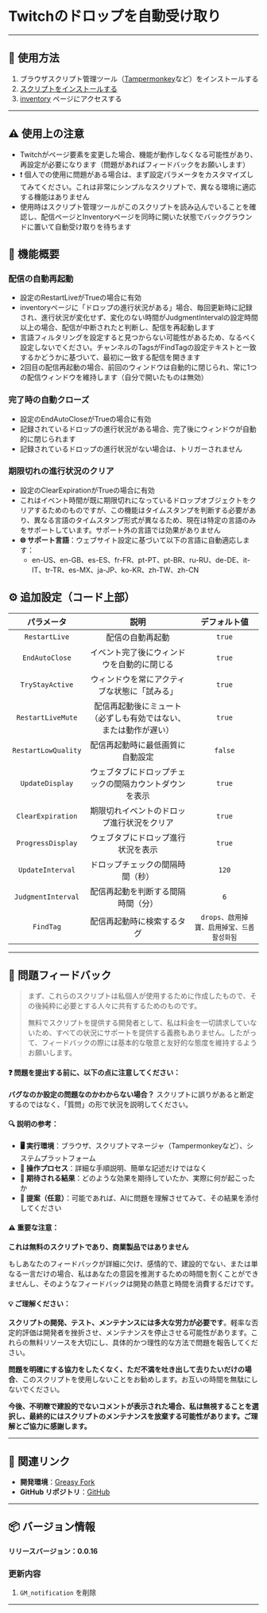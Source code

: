 # **Twitchのドロップを自動受け取り**

---

## **👻 使用方法**

1. ブラウザスクリプト管理ツール（[Tampermonkey](https://chrome.google.com/webstore/detail/tampermonkey/dhdgffkkebhmkfjojejmpbldmpobfkfo)など）をインストールする
2. [スクリプトをインストールする](https://update.greasyfork.org/scripts/474799/Twitch%20%E8%87%AA%E5%8B%95%E9%A0%98%E5%8F%96%E6%8E%89%E5%AF%B6%20%20Auto%20Receive%20Drops.user.js)
3. [inventory](https://www.twitch.tv/drops/inventory) ページにアクセスする

---

## **⚠️ 使用上の注意**
- Twitchがページ要素を変更した場合、機能が動作しなくなる可能性があり、再設定が必要になります（問題があればフィードバックをお願いします）
- ❗️ 個人での使用に問題がある場合は、まず設定パラメータをカスタマイズしてみてください。これは非常にシンプルなスクリプトで、異なる環境に適応する機能はありません
- 使用時はスクリプト管理ツールがこのスクリプトを読み込んでいることを確認し、配信ページとInventoryページを同時に開いた状態でバックグラウンドに置いて自動受け取りを待ちます


## **📜 機能概要**

### **配信の自動再起動**
- 設定のRestartLiveがTrueの場合に有効
- inventoryページに「ドロップの進行状況がある」場合、毎回更新時に記録され、進行状況が変化せず、変化のない時間がJudgmentIntervalの設定時間以上の場合、配信が中断されたと判断し、配信を再起動します
- 言語フィルタリングを設定すると見つからない可能性があるため、なるべく設定しないでください。チャンネルのTagsがFindTagの設定テキストと一致するかどうかに基づいて、最初に一致する配信を開きます
- 2回目の配信再起動の場合、前回のウィンドウは自動的に閉じられ、常に1つの配信ウィンドウを維持します（自分で開いたものは無効）

### **完了時の自動クローズ**
- 設定のEndAutoCloseがTrueの場合に有効
- 記録されているドロップの進行状況がある場合、完了後にウィンドウが自動的に閉じられます
- 記録されているドロップの進行状況がない場合は、トリガーされません

### **期限切れの進行状況のクリア**
- 設定のClearExpirationがTrueの場合に有効
- これはイベント時間が既に期限切れになっているドロップオブジェクトをクリアするためのものですが、この機能はタイムスタンプを判断する必要があり、異なる言語のタイムスタンプ形式が異なるため、現在は特定の言語のみをサポートしています。サポート外の言語では効果がありません
- **🌐 サポート言語**：ウェブサイト設定に基づいて以下の言語に自動適応します：
  - en-US、en-GB、es-ES、fr-FR、pt-PT、pt-BR、ru-RU、de-DE、it-IT、tr-TR、es-MX、ja-JP、ko-KR、zh-TW、zh-CN


## **⚙️ 追加設定（コード上部）**

|   **パラメータ**    |                             **説明**                             |             **デフォルト値**              |
| :-----------------: | :--------------------------------------------------------------: | :---------------------------------------: |
|    `RestartLive`    |                         配信の自動再起動                         |                  `true`                   |
|   `EndAutoClose`    |            イベント完了後にウィンドウを自動的に閉じる            |                  `true`                   |
|   `TryStayActive`   |           ウィンドウを常にアクティブな状態に「試みる」           |                  `true`                   |
|  `RestartLiveMute`  | 配信再起動後にミュート（必ずしも有効ではない、または動作が遅い） |                  `true`                   |
| `RestartLowQuality` |                 配信再起動時に最低画質に自動設定                 |                  `false`                  |
|   `UpdateDisplay`   |      ウェブタブにドロップチェックの間隔カウントダウンを表示      |                  `true`                   |
|  `ClearExpiration`  |            期限切れイベントのドロップ進行状況をクリア            |                  `true`                   |
|  `ProgressDisplay`  |                ウェブタブにドロップ進行状況を表示                |                  `true`                   |
|  `UpdateInterval`   |                 ドロップチェックの間隔時間（秒）                 |                   `120`                   |
| `JudgmentInterval`  |                配信再起動を判断する間隔時間（分）                |                    `6`                    |
|      `FindTag`      |                    配信再起動時に検索するタグ                    | `drops、啟用掉寶、启用掉宝、드롭활성화됨` |

---

## 📣 問題フィードバック

> まず、これらのスクリプトは私個人が使用するために作成したもので、その後純粋に必要とする人々に共有するためのものです。
>
> 無料でスクリプトを提供する開発者として、私は料金を一切請求していないため、すべての状況にサポートを提供する義務もありません。したがって、フィードバックの際には基本的な敬意と友好的な態度を維持するようお願いします。

#### ❓ 問題を提出する前に、以下の点に注意してください：

**バグなのか設定の問題なのかわからない場合？** スクリプトに誤りがあると断定するのではなく、「質問」の形で状況を説明してください。

#### 🔍 説明の参考：

- **🖥️ 実行環境**：ブラウザ、スクリプトマネージャ（Tampermonkeyなど）、システムプラットフォーム
- **🧭 操作プロセス**：詳細な手順説明、簡単な記述だけではなく
- **🎯 期待される結果**：どのような効果を期待していたか、実際に何が起こったか
- **🤖 提案（任意）**：可能であれば、AIに問題を理解させてみて、その結果を添付してください

#### ⚠️ 重要な注意：

**これは無料のスクリプトであり、商業製品ではありません**

もしあなたのフィードバックが詳細に欠け、感情的で、建設的でない、または単なる一言だけの場合、私はあなたの意図を推測するための時間を割くことができませんし、そのようなフィードバックは開発の熱意と時間を消費するだけです。

#### 💡 ご理解ください：

**スクリプトの開発、テスト、メンテナンスには多大な労力が必要です**。軽率な否定的評価は開発者を挫折させ、メンテナンスを停止させる可能性があります。これらの無料リソースを大切にし、具体的かつ理性的な方法で問題を報告してください。

**問題を明確にする協力をしたくなく、ただ不満を吐き出して去りたいだけの場合**、このスクリプトを使用しないことをお勧めします。お互いの時間を無駄にしないでください。

**今後、不明瞭で建設的でないコメントが表示された場合、私は無視することを選択し、最終的にはスクリプトのメンテナンスを放棄する可能性があります。ご理解とご協力に感謝します。**

---

## **🔗 関連リンク**

- **開発環境**：[Greasy Fork](https://greasyfork.org/zh-TW/users/989635-canaan-hs)  
- **GitHub リポジトリ**：[GitHub](https://github.com/Canaan-HS/MonkeyScript/tree/main/TwitchReceiveDrops)

---

## **📦 バージョン情報**

**リリースバージョン：0.0.16**

### **更新内容**
1. `GM_notification` を削除

---